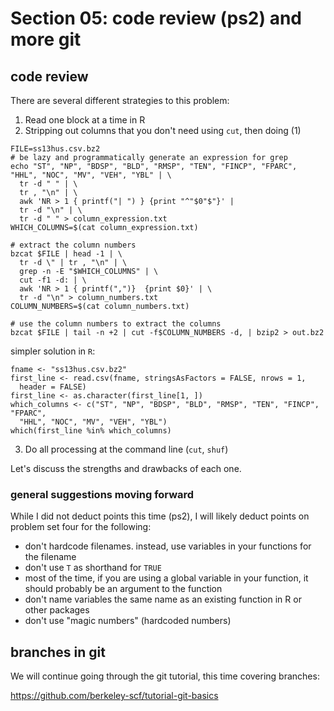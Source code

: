 # Section 05: code review (ps2) and more git

## code review

There are several different strategies to this problem:

1. Read one block at a time in R
2. Stripping out columns that you don't need using `cut`, then doing (1)
```{bash}
FILE=ss13hus.csv.bz2
# be lazy and programmatically generate an expression for grep
echo "ST", "NP", "BDSP", "BLD", "RMSP", "TEN", "FINCP", "FPARC", "HHL", "NOC", "MV", "VEH", "YBL" | \
  tr -d " " | \
  tr , "\n" | \
  awk 'NR > 1 { printf("| ") } {print "^"$0"$"}' |
  tr -d "\n" | \
  tr -d " " > column_expression.txt
WHICH_COLUMNS=$(cat column_expression.txt)

# extract the column numbers
bzcat $FILE | head -1 | \
  tr -d \" | tr , "\n" | \
  grep -n -E "$WHICH_COLUMNS" | \
  cut -f1 -d: | \
  awk 'NR > 1 { printf(",")}  {print $0}' | \
  tr -d "\n" > column_numbers.txt
COLUMN_NUMBERS=$(cat column_numbers.txt)

# use the column numbers to extract the columns
bzcat $FILE | tail -n +2 | cut -f$COLUMN_NUMBERS -d, | bzip2 > out.bz2
```

simpler solution in `R`:
```{r}
fname <- "ss13hus.csv.bz2"
first_line <- read.csv(fname, stringsAsFactors = FALSE, nrows = 1,
  header = FALSE)
first_line <- as.character(first_line[1, ])
which_columns <- c("ST", "NP", "BDSP", "BLD", "RMSP", "TEN", "FINCP", "FPARC",
  "HHL", "NOC", "MV", "VEH", "YBL")
which(first_line %in% which_columns)
```
3. Do all processing at the command line (`cut`, `shuf`)

Let's discuss the strengths and drawbacks of each one.

### general suggestions moving forward

While I did not deduct points this time (ps2), I will likely deduct points on problem set four for the following:

- don't hardcode filenames. instead, use variables in your functions for the filename
- don't use `T` as shorthand for `TRUE`
- most of the time, if you are using a global variable in your function, it should probably be an argument to the function
- don't name variables the same name as an existing function in R or other packages
- don't use "magic numbers" (hardcoded numbers)

## branches in git

We will continue going through the git tutorial, this time covering branches:

https://github.com/berkeley-scf/tutorial-git-basics